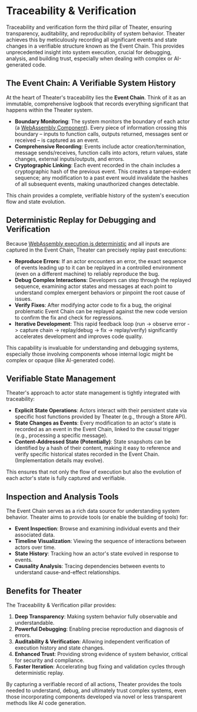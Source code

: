 # Traceability & Verification

Traceability and verification form the third pillar of Theater, ensuring transparency, auditability, and reproducibility of system behavior. Theater achieves this by meticulously recording all significant events and state changes in a verifiable structure known as the Event Chain. This provides unprecedented insight into system execution, crucial for debugging, analysis, and building trust, especially when dealing with complex or AI-generated code.

## The Event Chain: A Verifiable System History

At the heart of Theater's traceability lies the **Event Chain**. Think of it as an immutable, comprehensive logbook that records everything significant that happens within the Theater system.

-   **Boundary Monitoring**: The system monitors the boundary of each actor (a [WebAssembly Component](./wasm-components.md)). Every piece of information crossing this boundary – inputs to function calls, outputs returned, messages sent or received – is captured as an event.
-   **Comprehensive Recording**: Events include actor creation/termination, message sends/receives, function calls into actors, return values, state changes, external inputs/outputs, and errors.
-   **Cryptographic Linking**: Each event recorded in the chain includes a cryptographic hash of the previous event. This creates a tamper-evident sequence; any modification to a past event would invalidate the hashes of all subsequent events, making unauthorized changes detectable.

This chain provides a complete, verifiable history of the system's execution flow and state evolution.

## Deterministic Replay for Debugging and Verification

Because [WebAssembly execution is deterministic](./wasm-components.md) and all inputs are captured in the Event Chain, Theater can precisely replay past executions:

-   **Reproduce Errors**: If an actor encounters an error, the exact sequence of events leading up to it can be replayed in a controlled environment (even on a different machine) to reliably reproduce the bug.
-   **Debug Complex Interactions**: Developers can step through the replayed sequence, examining actor states and messages at each point to understand complex emergent behaviors or pinpoint the root cause of issues.
-   **Verify Fixes**: After modifying actor code to fix a bug, the original problematic Event Chain can be replayed against the new code version to confirm the fix and check for regressions.
-   **Iterative Development**: This rapid feedback loop (run -> observe error -> capture chain -> replay/debug -> fix -> replay/verify) significantly accelerates development and improves code quality.

This capability is invaluable for understanding and debugging systems, especially those involving components whose internal logic might be complex or opaque (like AI-generated code).

## Verifiable State Management

Theater's approach to actor state management is tightly integrated with traceability:

-   **Explicit State Operations**: Actors interact with their persistent state via specific host functions provided by Theater (e.g., through a Store API).
-   **State Changes as Events**: Every modification to an actor's state is recorded as an event in the Event Chain, linked to the causal trigger (e.g., processing a specific message).
-   **Content-Addressed State (Potentially)**: State snapshots can be identified by a hash of their content, making it easy to reference and verify specific historical states recorded in the Event Chain. (Implementation details may evolve).

This ensures that not only the flow of execution but also the evolution of each actor's state is fully captured and verifiable.

## Inspection and Analysis Tools

The Event Chain serves as a rich data source for understanding system behavior. Theater aims to provide tools (or enable the building of tools) for:

-   **Event Inspection**: Browse and examining individual events and their associated data.
-   **Timeline Visualization**: Viewing the sequence of interactions between actors over time.
-   **State History**: Tracking how an actor's state evolved in response to events.
-   **Causality Analysis**: Tracing dependencies between events to understand cause-and-effect relationships.

## Benefits for Theater

The Traceability & Verification pillar provides:

1.  **Deep Transparency**: Making system behavior fully observable and understandable.
2.  **Powerful Debugging**: Enabling precise reproduction and diagnosis of errors.
3.  **Auditability & Verification**: Allowing independent verification of execution history and state changes.
4.  **Enhanced Trust**: Providing strong evidence of system behavior, critical for security and compliance.
5.  **Faster Iteration**: Accelerating bug fixing and validation cycles through deterministic replay.

By capturing a verifiable record of all actions, Theater provides the tools needed to understand, debug, and ultimately trust complex systems, even those incorporating components developed via novel or less transparent methods like AI code generation.

